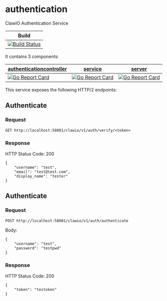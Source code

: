 # authentication
ClawIO Authentication Service

| Build |
|-------|
| [![Build Status](https://drone.io/github.com/clawio/authentication/status.png)](https://drone.io/github.com/clawio/authentication/latest) |

It contains 3 components:

| [authenticationcontroller](authenticationcontroller)  | [service](service)       | [server](server)       |
| ------------------------- | ------------- | -------------|
| [![Go Report Card](https://goreportcard.com/badge/github.com/clawio/authentication/authenticationcontroller)](https://goreportcard.com/report/github.com/clawio/authentication/authenticationcontroller)  | [![Go Report Card](https://goreportcard.com/badge/github.com/clawio/authentication/service)](https://goreportcard.com/report/github.com/clawio/authentication/authenticationcontroller) | [![Go Report Card](https://goreportcard.com/badge/github.com/clawio/authentication/authenticationcontroller)](https://goreportcard.com/report/github.com/clawio/authentication/server) |


This service exposes the following HTTP/2 endpoints:

## Authenticate 

### Request

```
GET http://localhost:58001/clawio/v1/auth/verify/<token>
```

### Response

HTTP Status Code: 200

```
{
	"username": "test",
	"email": "test@test.com",
	"display_name": "tester"
}
```

## Authenticate 

### Request

```
POST http://localhost:58001/clawio/v1/auth/authenticate
```
Body:

```
{
	"username": "test",
	"password": "testpwd"
}
```

### Response

HTTP Status Code: 200

```
{
	"token": "testoken"
}
```
